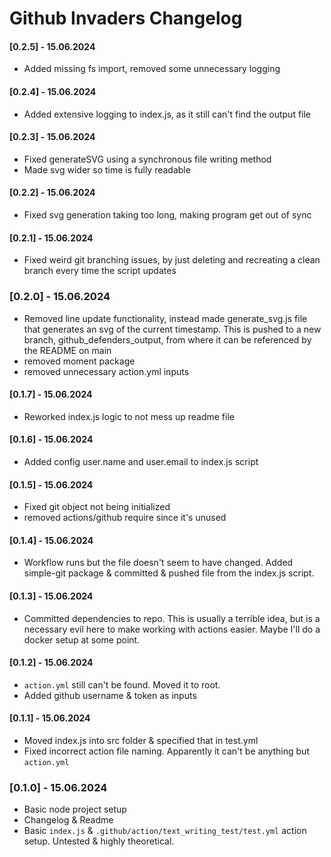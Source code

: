 # Github Invaders Changelog

#### [0.2.5] - 15.06.2024
- Added missing fs import, removed some unnecessary logging

#### [0.2.4] - 15.06.2024
- Added extensive logging to index.js, as it still can't find the output file

#### [0.2.3] - 15.06.2024
- Fixed generateSVG using a synchronous file writing method
- Made svg wider so time is fully readable

#### [0.2.2] - 15.06.2024
- Fixed svg generation taking too long, making program get out of sync

#### [0.2.1] - 15.06.2024
- Fixed weird git branching issues, by just deleting and recreating a clean branch every time the script updates

### [0.2.0] - 15.06.2024
- Removed line update functionality, instead made generate_svg.js file that generates an svg of the current timestamp. This is pushed to a new branch, github_defenders_output, from where it can be referenced by the README on main
- removed moment package
- removed unnecessary action.yml inputs

#### [0.1.7] - 15.06.2024
- Reworked index.js logic to not mess up readme file

#### [0.1.6] - 15.06.2024
- Added config user.name and user.email to index.js script

#### [0.1.5] - 15.06.2024
- Fixed git object not being initialized
- removed actions/github require since it's unused

#### [0.1.4] - 15.06.2024
- Workflow runs but the file doesn't seem to have changed. Added simple-git package & committed & pushed file from the index.js script.

#### [0.1.3] - 15.06.2024
- Committed dependencies to repo. This is usually a terrible idea, but is a necessary evil here to make working with actions easier. Maybe I'll do a docker setup at some point.

#### [0.1.2] - 15.06.2024
- `action.yml` still can't be found. Moved it to root.
- Added github username & token as inputs

#### [0.1.1] - 15.06.2024
- Moved index.js into src folder & specified that in test.yml
- Fixed incorrect action file naming. Apparently it can't be anything but `action.yml`

### [0.1.0] - 15.06.2024
- Basic node project setup
- Changelog & Readme
- Basic `index.js` & `.github/action/text_writing_test/test.yml` action setup. Untested & highly theoretical.